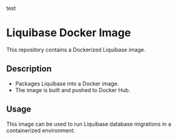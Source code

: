 test
# Liquibase Docker Image

This repository contains a Dockerized Liquibase image.

## Description

- Packages Liquibase into a Docker image.
- The image is built and pushed to Docker Hub.

## Usage

This image can be used to run Liquibase database migrations in a containerized environment.
